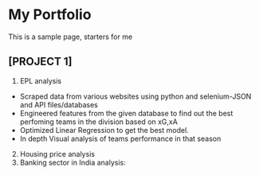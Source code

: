 # My Portfolio
This is a sample page, starters for me
## [PROJECT 1]
1. EPL analysis
* Scraped data from various websites using python and selenium-JSON and API files/databases
* Engineered features from the given database to find out the best perfoming teams in the division based on xG,xA
* Optimized Linear Regression to get the best model. 
* In depth Visual analysis of teams performance in that season

2. Housing price analysis
3. Banking sector in India analysis:
